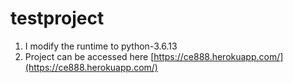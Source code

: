 # testproject
1. I modify the runtime to python-3.6.13
2. Project can be accessed here [https://ce888.herokuapp.com/](https://ce888.herokuapp.com/)